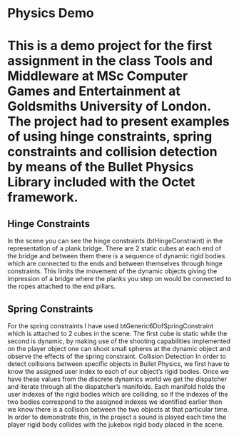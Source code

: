 <h1>Physics Demo<h1>

<p>This is a demo project for the first assignment in the class Tools and Middleware at MSc Computer Games and Entertainment at Goldsmiths University of London. The project had to present examples of using hinge constraints, spring constraints and collision detection by means of the Bullet Physics Library included with the Octet framework.</p>

<h2>Hinge Constraints</h2>
<p>In the scene you can see the hinge constraints (btHingeConstraint) in the representation of a plank bridge. There are 2 static cubes at each end of the bridge and between them there is a sequence of dynamic rigid bodies which are connected to the ends and between themselves through hinge constraints. This limits the movement of the dynamic objects giving the impression of a bridge where the planks you step on would be connected to the ropes attached to the end pillars.</p>

<h2>Spring Constraints</h2>
<p>For the spring constraints I have used btGeneric6DofSpringConstraint which is attached to 2 cubes in the scene. The first cube is static while the second is dynamic, by making use of the shooting capabilities implemented on the player object one can shoot small spheres at the dynamic object and observe the effects of the spring constraint.
Collision Detection
In order to detect collisions between specific objects in Bullet Physics, we first have to know the assigned user index to each of our object’s rigid bodies. Once we have these values from the discrete dynamics world we get the dispatcher and iterate through all the dispatcher’s manifolds. Each manifold holds the user indexes of the rigid bodies which are colliding, so if the indexes of the two bodies correspond to the assigned indexes we identified earlier then we know there is a collision between the two objects at that particular time. In order to demonstrate this, in the project a sound is played each time the player rigid body collides with the jukebox rigid body placed in the scene.</p>
